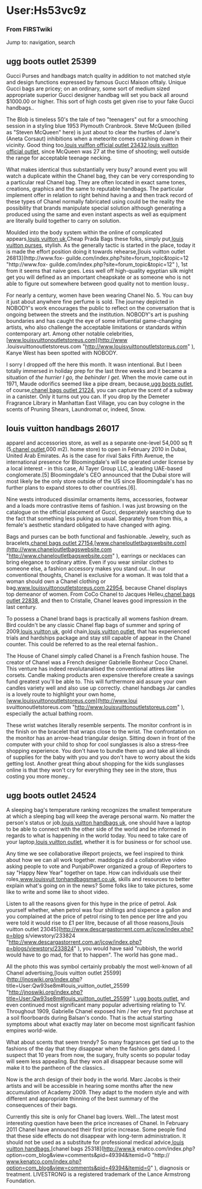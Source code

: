 

# User:Hs53vc9z

### From FIRSTwiki

Jump to: navigation, search


##  ugg boots outlet 25399

Gucci Purses and handbags match quality in addition to not matched style and
design functions expressed by famous Gucci Maison ofItaly. Unique Gucci bags
are pricey; on an ordinary, some sort of medium sized appropriate superior
Gucci designer handbag will set you back all around $1000.00 or higher. This
sort of high costs get given rise to your fake Gucci handbags..  
  
The Blob is timeless 50's the tale of two "teenagers" out for a smooching
session in a styling blue 1953 Plymouth Cranbrook. Steve McQueen (billed as
"Steven McQueen" here) is just about to clear the hurtles of Jane's (Aneta
Corsaut) inhibitions when a meteorite comes crashing down in their vicinity.
Good thing too,[louis vuiffon official outlet
23432](http://www.nba8888.net/forum.php?mod=viewthread&tid=131681
"http://www.nba8888.net/forum.php?mod=viewthread&tid=131681" ),[louis vuitton
official outlet](http://www.louisvuittonoutletstoreus.com
"http://www.louisvuittonoutletstoreus.com" ), since McQueen was 27 at the time
of shooting; well outside the range for acceptable teenage necking.  
  
What makes identical thus substantially very busy? around event you will watch
a duplicate within the Chanel bag, they can be very corresponding to a
particular real Chanel bag. They are often located in exact same tones,
creations, graphics and the same to reputable handbags. The particular
implement offer in relation to right behind having a and then track record of
these types of Chanel normally fabricated using could be the reality the
possibility that brands manipulate special solution although generating a
produced using the same and even instant aspects as well as equipment are
literally build together to carry on solution.  
  
Moulded into the body system within the online of complicated appears,[louis
vuitton uk](http://www.louisvuittonhandbagsmart.co.uk
"http://www.louisvuittonhandbagsmart.co.uk" ),Cheap Prada Bags these folks,
simply put,[louis vuitton purses](http://www.louisvuittonoutletswebsite.com
"http://www.louisvuittonoutletswebsite.com" ), stylish. As the generally
tactic is started in the place, today it is made the effort position doing it
towards rehearse,[louis vuitton outlet 26813](http://www.fox-
guilde.com/index.php?site=forum_topic&topic=12 "http://www.fox-
guilde.com/index.php?site=forum_topic&topic=12" ), 1st from it seems that
naive goes. Less well off high-quality egyptian silk might get you will
defined as an important cheapskate or as someone who is not able to figure out
somewhere between good quality not to mention lousy..  
  
For nearly a century, women have been wearing Chanel No. 5. You can buy it
just about anywhere fine perfume is sold. The journey depicted in NOBODY's
work encourages the public to reflect on the conversation that is ongoing
between the streets and the institution. NOBODY's art is pushing boundaries
and has caught the eye of some influential game-changing artists, who also
challenge the acceptable limitations or standards within contemporary art.
Among other notable celebrities,[www.louisvuittonoutletstoreus.com](http://www
.louisvuittonoutletstoreus.com "http://www.louisvuittonoutletstoreus.com" ),
Kanye West has been spotted with NOBODY.  
  
I sorry I dropped off the here this month. It wasn intentional. But I been
totally immersed in holiday prep for the last three weeks and it became a
situation of *the hurrier I go, the behinder I get*. When the movie came out
in 1971, Maude odorifics seemed like a pipe dream, because,[ugg boots
outlet](http://www.uggbootsoutletonlinestoreus.com
"http://www.uggbootsoutletonlinestoreus.com" ), of course,[chanel bags outlet
21224](http://www.songshooter.com/node/add/newsfeed
"http://www.songshooter.com/node/add/newsfeed" ), you can capture the scent of
a subway in a canister. Only it turns out you can. If you drop by the Demeter
Fragrance Library in Manhattan East Village, you can buy cologne in the scents
of Pruning Shears, Laundromat or, indeed, Snow.


##  louis vuitton handbags 26017

apparel and accessories store, as well as a separate one-level 54,000 sq ft
(5,[chanel outlet](http://www.chaneloutletbagswebsite.com
"http://www.chaneloutletbagswebsite.com" ),000 m2). home store) to open in
February 2010 in Dubai, United Arab Emirates. As is the case for rival Saks
Fifth Avenue, the international presence for Bloomingdale's will be operated
under license by a local interest - in this case, Al Tayer Group LLC, a
leading UAE-based conglomerate.[5] Bloomingdale's CEO announced that the Dubai
store will most likely be the only store outside of the US since
Bloomingdale's has no further plans to expand stores to other countries.[6].  
  
Nine wests introduced dissimilar ornaments items, accessories, footwear and a
loads more contrastive items of fashion. I was just browsing on the catalogue
on the official placement of Gucci, desperately searching due to the fact that
something less puking as usual. Separately from from this, a female's
aesthetic standard obligated to have changed with aging.  
  
Bags and purses can be both functional and fashionable. Jewelry, such as
bracelets,[chanel bags outlet 27154](http://le-verbe.com/activity/p/198624/
"http://le-verbe.com/activity/p/198624/"
),[www.chaneloutletbagswebsite.com](http://www.chaneloutletbagswebsite.com
"http://www.chaneloutletbagswebsite.com" ), earrings or necklaces can bring
elegance to ordinary attire. Even if you wear similar clothes to someone else,
a fashion accessory makes you stand out.. In our conventional thoughts, Chanel
is exclusive for a woman. It was told that a woman should own a Chanel
clothing or bag,[www.louisvuittonoutletstoreus.com
22954](http://thisisobics.com/members/as0625
"http://thisisobics.com/members/as0625" ), because Chanel displays top
demeanor of women. From CoCo Chanel to Jacques Helleu,[chanel bags outlet
22838](http://www.taiyd.com/thread-3213969-1-1.html
"http://www.taiyd.com/thread-3213969-1-1.html" ), and then to Cristalle,
Chanel leaves good impression in the last century.  
  
To possess a Chanel brand bags is practically all womens fashion dream. Bird
couldn't be any classic Chanel flap bags of summer and spring of 2009,[louis
vuitton uk](http://www.louisvuittonhandbagsmart.co.uk
"http://www.louisvuittonhandbagsmart.co.uk" ), gold chain,[louis vuitton
outlet](http://www.louisvuittonoutletstoreus.com
"http://www.louisvuittonoutletstoreus.com" ), that has experienced trials and
hardships package and stay still capable of appear in the Chanel counter. This
could be referred to as the real eternal fashion..  
  
The House of Chanel simply called Chanel is a French fashion house. The
creator of Chanel was a French designer Gabrielle Bonheur Coco Chanel. This
venture has indeed revolutanalised the conventional attires like corsets.
Candle making products aren expensive therefore create a savings fund greatest
you'll be able to. This will furthermore aid assure your own candles variety
well and also use up correctly. chanel handbags Jar candles is a lovely route
to highlight your own home,[www.louisvuittonoutletstoreus.com](http://www.loui
svuittonoutletstoreus.com "http://www.louisvuittonoutletstoreus.com" ),
especially the actual bathing room.  
  
These wrist watches literally resemble serpents. The monitor confront is in
the finish on the bracelet that wraps close to the wrist. The confrontation on
the monitor has an arrow-head triangular design. Sitting down in front of the
computer with your child to shop for cool sunglasses is also a stress-free
shopping experience. You don't have to bundle them up and take all kinds of
supplies for the baby with you and you don't have to worry about the kids
getting lost. Another great thing about shopping for the kids sunglasses
online is that they won't cry for everything they see in the store, thus
costing you more money..


##  ugg boots outlet 24524

A sleeping bag's temperature ranking recognizes the smallest temperature at
which a sleeping bag will keep the average personal warm. No matter the
person's status or job,[louis vuitton handbags
uk](http://www.louisvuittonhandbagsmart.co.uk
"http://www.louisvuittonhandbagsmart.co.uk" ), one should have a laptop to be
able to connect with the other side of the world and be informed in regards to
what is happening in the world today. You need to take care of your
laptop,[louis vuitton outlet](http://www.louisvuittonoutletstoreus.com
"http://www.louisvuittonoutletstoreus.com" ), whether it is for business or
for school use.  
  
Any time we see collaborative iReport projects, we feel inspired to think
about how we can all work together. maddogza did a collaborative video asking
people to vote and PunjabiPower organized a group of iReporters to say "Happy
New Year" together on tape. How can individuals use their roles,[www.louisvuit
tonhandbagsmart.co.uk](http://www.louisvuittonhandbagsmart.co.uk
"http://www.louisvuittonhandbagsmart.co.uk" ), skills and resources to better
explain what's going on in the news? Some folks like to take pictures, some
like to write and some like to shoot video.  
  
Listen to all the reasons given for this hype in the price of petrol. Ask
yourself whether, when petrol was four shillings and sixpence a gallon and you
complained at the price of petrol rising to ten pence per litre and you were
told it would rise to £1 per litre, because of all those reasons,[louis
vuitton outlet 23045](http://www.descargastorrent.com.ar/jcow/index.php?p=blog
s/viewstory/233824
"http://www.descargastorrent.com.ar/jcow/index.php?p=blogs/viewstory/233824"
), you would have said "rubbish, the world would have to go mad, for that to
happen". The world has gone mad..  
  
All the photo this was symbol certainly probably the most well-known of all
Chanel advertising,[louis vuitton outlet 25599](http://jnoswiki.org/index.php?
title=User:Qw93se8m#louis_vuitton_outlet_25599
"http://jnoswiki.org/index.php?title=User:Qw93se8m#louis_vuitton_outlet_25599"
),[ugg boots outlet](http://www.uggbootsoutletonlinestoreus.com
"http://www.uggbootsoutletonlinestoreus.com" ), and even continued most
significant many popular advertising relating to TV. Throughout 1909,
Gabrielle Chanel exposed him / her very first purchase at a soil floorboards
during Balsan's condo. That is the actual starting symptoms about what exactly
may later on become most significant fashion empires world-wide.  
  
What about scents that seem trendy? So many fragrances get tied up to the
fashions of the day that they disappear when the fashion gets dated. I suspect
that 10 years from now, the sugary, fruity scents so popular today will seem
less appealing. But they won all disappear because some will make it to the
pantheon of the classics..  
  
Now is the arch design of their body in the world. Marc Jacobs is their
artists and will be accessible in hearing some months after the new
accumulation of Academy 2009. They adapt to the modern style and with
different and appropriate thinning of the best summary of the consequences of
their bags.  
  
Currently this site is only for Chanel bag lovers. Well…The latest most
interesting question have been the price increases of Chanel. In February 2011
Chanel have announced their first price increase. Some people find that these
side effects do not disappear with long-term administration. It should not be
used as a substitute for professional medical advice,[louis vuitton
handbags](http://www.louisvuittonhandbagsmart.co.uk
"http://www.louisvuittonhandbagsmart.co.uk" ),[chanel bags 25318](http://www.k
enatco.com/index.php?option=com_blog&view=comments&pid=49394&Itemid=0 "http://
www.kenatco.com/index.php?option=com_blog&view=comments&pid=49394&Itemid=0" ),
diagnosis or treatment. LIVESTRONG is a registered trademark of the Lance
Armstrong Foundation.

